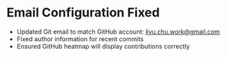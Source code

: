 # Email Configuration Fixed

- Updated Git email to match GitHub account: liyu.chu.work@gmail.com
- Fixed author information for recent commits
- Ensured GitHub heatmap will display contributions correctly
